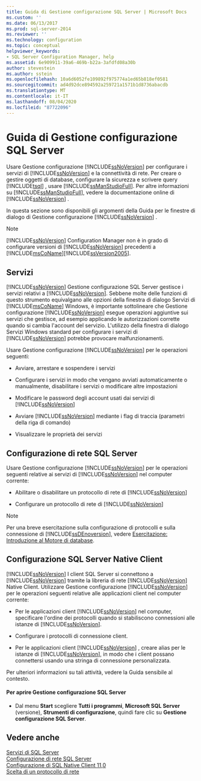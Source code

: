 ```yaml
---
title: Guida di Gestione configurazione SQL Server | Microsoft Docs
ms.custom: ''
ms.date: 06/13/2017
ms.prod: sql-server-2014
ms.reviewer: ''
ms.technology: configuration
ms.topic: conceptual
helpviewer_keywords:
- SQL Server Configuration Manager, help
ms.assetid: 6e909911-39a6-469b-b22a-3afdfd08a30b
author: stevestein
ms.author: sstein
ms.openlocfilehash: 10a6d6052fe109892f975774a1ed65b818ef0581
ms.sourcegitcommit: ad4d92dce894592a259721a1571b1d8736abacdb
ms.translationtype: MT
ms.contentlocale: it-IT
ms.lasthandoff: 08/04/2020
ms.locfileid: "87722096"
---
```

# <a name="sql-server-configuration-manager-help"></a>Guida di Gestione configurazione SQL Server
  Usare Gestione configurazione [!INCLUDE[ssNoVersion](../../includes/ssnoversion-md.md)] per configurare i servizi di [!INCLUDE[ssNoVersion](../../includes/ssnoversion-md.md)] e la connettività di rete. Per creare o gestire oggetti di database, configurare la sicurezza e scrivere query [!INCLUDE[tsql](../../includes/tsql-md.md)] , usare [!INCLUDE[ssManStudioFull](../../includes/ssmanstudiofull-md.md)]. Per altre informazioni su [!INCLUDE[ssManStudioFull](../../includes/ssmanstudiofull-md.md)], vedere la documentazione online di [!INCLUDE[ssNoVersion](../../includes/ssnoversion-md.md)] .  
  
 In questa sezione sono disponibili gli argomenti della Guida per le finestre di dialogo di Gestione configurazione [!INCLUDE[ssNoVersion](../../includes/ssnoversion-md.md)] .  
  
> [!NOTE]  
>  [!INCLUDE[ssNoVersion](../../includes/ssnoversion-md.md)] Configuration Manager non è in grado di configurare versioni di [!INCLUDE[ssNoVersion](../../includes/ssnoversion-md.md)] precedenti a [!INCLUDE[msCoName](../../includes/msconame-md.md)][!INCLUDE[ssVersion2005](../../includes/ssversion2005-md.md)].  
  
## <a name="services"></a>Servizi  
 [!INCLUDE[ssNoVersion](../../includes/ssnoversion-md.md)] Gestione configurazione SQL Server gestisce i servizi relativi a [!INCLUDE[ssNoVersion](../../includes/ssnoversion-md.md)]. Sebbene molte delle funzioni di questo strumento equivalgano alle opzioni della finestra di dialogo Servizi di [!INCLUDE[msCoName](../../includes/msconame-md.md)] Windows, è importante sottolineare che Gestione configurazione [!INCLUDE[ssNoVersion](../../includes/ssnoversion-md.md)] esegue operazioni aggiuntive sui servizi che gestisce, ad esempio applicando le autorizzazioni corrette quando si cambia l'account del servizio. L'utilizzo della finestra di dialogo Servizi Windows standard per configurare i servizi di [!INCLUDE[ssNoVersion](../../includes/ssnoversion-md.md)] potrebbe provocare malfunzionamenti.  
  
 Usare Gestione configurazione [!INCLUDE[ssNoVersion](../../includes/ssnoversion-md.md)] per le operazioni seguenti:  
  
-   Avviare, arrestare e sospendere i servizi  
  
-   Configurare i servizi in modo che vengano avviati automaticamente o manualmente, disabilitare i servizi o modificare altre impostazioni  
  
-   Modificare le password degli account usati dai servizi di [!INCLUDE[ssNoVersion](../../includes/ssnoversion-md.md)]  
  
-   Avviare [!INCLUDE[ssNoVersion](../../includes/ssnoversion-md.md)] mediante i flag di traccia (parametri della riga di comando)  
  
-   Visualizzare le proprietà dei servizi  
  
## <a name="sql-server-network-configuration"></a>Configurazione di rete SQL Server  
 Usare Gestione configurazione [!INCLUDE[ssNoVersion](../../includes/ssnoversion-md.md)] per le operazioni seguenti relative ai servizi di [!INCLUDE[ssNoVersion](../../includes/ssnoversion-md.md)] nel computer corrente:  
  
-   Abilitare o disabilitare un protocollo di rete di [!INCLUDE[ssNoVersion](../../includes/ssnoversion-md.md)]  
  
-   Configurare un protocollo di rete di [!INCLUDE[ssNoVersion](../../includes/ssnoversion-md.md)]  
  
> [!NOTE]  
>  Per una breve esercitazione sulla configurazione di protocolli e sulla connessione di [!INCLUDE[ssDEnoversion](../../includes/ssdenoversion-md.md)], vedere [Esercitazione: Introduzione al Motore di database](../../relational-databases/tutorial-getting-started-with-the-database-engine.md).  
  
## <a name="sql-server-native-client-configuration"></a>Configurazione SQL Server Native Client  
 [!INCLUDE[ssNoVersion](../../includes/ssnoversion-md.md)] I client SQL Server si connettono a [!INCLUDE[ssNoVersion](../../includes/ssnoversion-md.md)] tramite la libreria di rete [!INCLUDE[ssNoVersion](../../includes/ssnoversion-md.md)] Native Client. Utilizzare Gestione configurazione [!INCLUDE[ssNoVersion](../../includes/ssnoversion-md.md)] per le operazioni seguenti relative alle applicazioni client nel computer corrente:  
  
-   Per le applicazioni client [!INCLUDE[ssNoVersion](../../includes/ssnoversion-md.md)] nel computer, specificare l'ordine dei protocolli quando si stabiliscono connessioni alle istanze di [!INCLUDE[ssNoVersion](../../includes/ssnoversion-md.md)].  
  
-   Configurare i protocolli di connessione client.  
  
-   Per le applicazioni client [!INCLUDE[ssNoVersion](../../includes/ssnoversion-md.md)] , creare alias per le istanze di [!INCLUDE[ssNoVersion](../../includes/ssnoversion-md.md)], in modo che i client possano connettersi usando una stringa di connessione personalizzata.  
  
 Per ulteriori informazioni su tali attività, vedere la Guida sensibile al contesto.  
  
#### <a name="to-open-sql-server-configuration-manager"></a>Per aprire Gestione configurazione SQL Server  
  
-   Dal menu **Start** scegliere **Tutti i programmi**, **Microsoft SQL Server** (versione), **Strumenti di configurazione**, quindi fare clic su **Gestione configurazione SQL Server**.  
  
## <a name="see-also"></a>Vedere anche  
 [Servizi di SQL Server](../../../2014/tools/configuration-manager/sql-server-services.md)   
 [Configurazione di rete SQL Server](sql-server-network-configuration.md)   
 [Configurazione di SQL Native Client 11,0](../../../2014/tools/configuration-manager/sql-native-client-11-0-configuration.md)   
 [Scelta di un protocollo di rete](../../../2014/tools/configuration-manager/choosing-a-network-protocol.md)  
  
  
